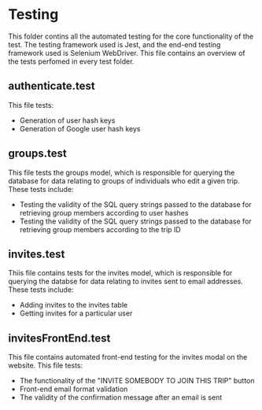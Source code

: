 # Testing

This folder contins all the automated testing for the core functionality of the test. The testing framework used is Jest, and the end-end testing framework used is Selenium WebDriver. This file contains an overview of the tests perfomed in every test folder. 

## authenticate.test
This file tests:
- Generation of user hash keys
- Generation of Google user hash keys

## groups.test
This file tests the groups model, which is responsible for querying the database for data relating to groups of individuals who edit a given trip. These tests include:
- Testing the validity of the SQL query strings passed to the database for retrieving group members according to user hashes
- Testing the validity of the SQL query strings passed to the database for retrieving group members according to the trip ID 

## invites.test
Thiis file contains tests for the invites model, which is responsible for querying the databse for data relating to invites sent to email addresses. These tests include: 
- Adding invites to the invites table
- Getting invites for a particular user

## invitesFrontEnd.test
This file contains automated front-end testing for the invites modal on the website. This file tests: 
- The functionality of the "INVITE SOMEBODY TO JOIN THIS TRIP" button
- Front-end email format validation
- The validity of the confirmation message after an email is sent




